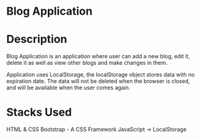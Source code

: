 # Blog Application

# Description
 Blog Application is an application where user can add a new blog, edit it, delete it as well as view other blogs and make changes in them.

Application uses LocalStorage, the localStorage object stores data with no expiration date. The data will not be deleted when the browser is closed, and will be available when the user comes again.

# Stacks Used
 HTML & CSS
 Bootstrap - A CSS Framework
 JavaScript -> LocalStorage
